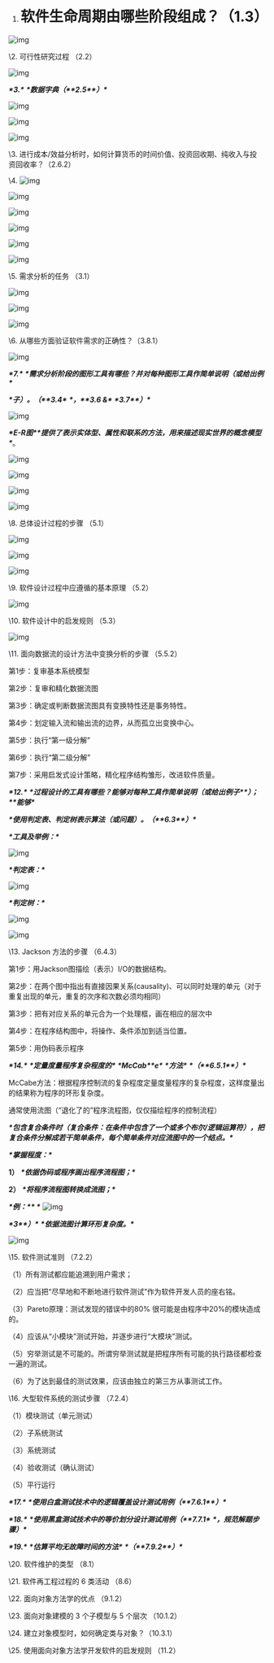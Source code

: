 1. # 软件生命周期由哪些阶段组成？（1.3）

![img](https://raw.githubusercontent.com/xiechen274/ChenCsNote/images/images/wps1.jpg) 

 

\2.  可行性研究过程 （2.2）

![img](C:%5CUsers%5C%E8%B0%A2%E9%9A%86%E6%9D%B0%5CAppData%5CLocal%5CTemp%5Cksohtml13284%5Cwps2.jpg) 

 

 

***\*3.\****  ***\*数据字典（\*******\*2.5\*******\*）\****

![img](C:%5CUsers%5C%E8%B0%A2%E9%9A%86%E6%9D%B0%5CAppData%5CLocal%5CTemp%5Cksohtml13284%5Cwps3.jpg) 

![img](C:%5CUsers%5C%E8%B0%A2%E9%9A%86%E6%9D%B0%5CAppData%5CLocal%5CTemp%5Cksohtml13284%5Cwps4.jpg) 

![img](https://raw.githubusercontent.com/xiechen274/ChenCsNote/images/images/wps5.jpg) 

 

\3.  进行成本/效益分析时，如何计算货币的时间价值、投资回收期、纯收入与投 资回收率？（2.6.2）

\4. ![img](C:%5CUsers%5C%E8%B0%A2%E9%9A%86%E6%9D%B0%5CAppData%5CLocal%5CTemp%5Cksohtml13284%5Cwps6.jpg)

![img](https://raw.githubusercontent.com/xiechen274/ChenCsNote/images/images/wps7.jpg) 

![img](C:%5CUsers%5C%E8%B0%A2%E9%9A%86%E6%9D%B0%5CAppData%5CLocal%5CTemp%5Cksohtml13284%5Cwps8.jpg) 

![img](https://raw.githubusercontent.com/xiechen274/ChenCsNote/images/images/wps9.jpg) 

![img](C:%5CUsers%5C%E8%B0%A2%E9%9A%86%E6%9D%B0%5CAppData%5CLocal%5CTemp%5Cksohtml13284%5Cwps10.jpg) 

![img](C:%5CUsers%5C%E8%B0%A2%E9%9A%86%E6%9D%B0%5CAppData%5CLocal%5CTemp%5Cksohtml13284%5Cwps11.jpg) 

 

\5.  需求分析的任务 （3.1）

![img](https://raw.githubusercontent.com/xiechen274/ChenCsNote/images/images/wps12.jpg) 

![img](C:%5CUsers%5C%E8%B0%A2%E9%9A%86%E6%9D%B0%5CAppData%5CLocal%5CTemp%5Cksohtml13284%5Cwps13.jpg) 

![img](https://raw.githubusercontent.com/xiechen274/ChenCsNote/images/images/wps14.jpg) 

 

\6.  从哪些方面验证软件需求的正确性？（3.8.1）

![img](C:%5CUsers%5C%E8%B0%A2%E9%9A%86%E6%9D%B0%5CAppData%5CLocal%5CTemp%5Cksohtml13284%5Cwps15.jpg) 

 

***\*7.\****  ***\*需求分析阶段的图形工具有哪些？并对每种图形工具作简单说明（或给出例\****

***\*子）。（\*******\*3.4\**** ***\*，\*******\*3.6 &\**** ***\*3.7\*******\*）\****

![img](https://raw.githubusercontent.com/xiechen274/ChenCsNote/images/images/wps16.jpg) 

***\*E-R图\*******\*提供了表示实体型、属性和联系的方法，用来描述现实世界的概念模型\****。

![img](https://raw.githubusercontent.com/xiechen274/ChenCsNote/images/images/wps17.jpg) 

![img](C:%5CUsers%5C%E8%B0%A2%E9%9A%86%E6%9D%B0%5CAppData%5CLocal%5CTemp%5Cksohtml13284%5Cwps18.jpg) 

![img](C:%5CUsers%5C%E8%B0%A2%E9%9A%86%E6%9D%B0%5CAppData%5CLocal%5CTemp%5Cksohtml13284%5Cwps19.jpg) 

![img](https://raw.githubusercontent.com/xiechen274/ChenCsNote/images/images/wps20.jpg) 

 

\8.  总体设计过程的步骤 （5.1）

![img](C:%5CUsers%5C%E8%B0%A2%E9%9A%86%E6%9D%B0%5CAppData%5CLocal%5CTemp%5Cksohtml13284%5Cwps21.jpg) 

![img](C:%5CUsers%5C%E8%B0%A2%E9%9A%86%E6%9D%B0%5CAppData%5CLocal%5CTemp%5Cksohtml13284%5Cwps22.jpg) 

![img](https://raw.githubusercontent.com/xiechen274/ChenCsNote/images/images/wps23.jpg) 

 

\9.  软件设计过程中应遵循的基本原理 （5.2）

![img](C:%5CUsers%5C%E8%B0%A2%E9%9A%86%E6%9D%B0%5CAppData%5CLocal%5CTemp%5Cksohtml13284%5Cwps24.jpg) 

 

\10. 软件设计中的启发规则 （5.3）

![img](C:%5CUsers%5C%E8%B0%A2%E9%9A%86%E6%9D%B0%5CAppData%5CLocal%5CTemp%5Cksohtml13284%5Cwps25.jpg) 

 

\11. 面向数据流的设计方法中变换分析的步骤 （5.5.2）

第1步：复审基本系统模型

第2步：复审和精化数据流图

第3步：确定或判断数据流图具有变换特性还是事务特性。

第4步：划定输入流和输出流的边界，从而孤立出变换中心。

第5步：执行“第一级分解”

第6步：执行“第二级分解”

第7步：采用启发式设计策略，精化程序结构雏形，改进软件质量。

 

***\*12.\**** ***\*过程设计的工具有哪些？能够对每种工具作简单说明（或给出例子\*******\*）；\*******\*能够\****

***\*使用判定表、判定树表示算法（或问题）。（\*******\*6.3\*******\*）\****

***\*工具及举例：\****

![img](https://raw.githubusercontent.com/xiechen274/ChenCsNote/images/images/wps26.jpg) 

***\*判定表：\****

![img](https://raw.githubusercontent.com/xiechen274/ChenCsNote/images/images/wps27.jpg) 

***\*判定树：\****

![img](C:%5CUsers%5C%E8%B0%A2%E9%9A%86%E6%9D%B0%5CAppData%5CLocal%5CTemp%5Cksohtml13284%5Cwps28.jpg) 

![img](C:%5CUsers%5C%E8%B0%A2%E9%9A%86%E6%9D%B0%5CAppData%5CLocal%5CTemp%5Cksohtml13284%5Cwps29.jpg) 

 

\13. Jackson 方法的步骤 （6.4.3）

第1步：用Jackson图描绘（表示）I/O的数据结构。

第2步：在两个图中指出有直接因果关系(causality)、可以同时处理的单元（对于重复出现的单元，重复的次序和次数必须均相同）

第3步：把有对应关系的单元合为一个处理框，画在相应的层次中

第4步：在程序结构图中，将操作、条件添加到适当位置。

第5步：用伪码表示程序

 

***\*14.\**** ***\*定量度量程序复杂程度的\**** ***\*McCab\*******\*e\**** ***\*方法\**** ***\*（\*******\*6.5.1\*******\*）\****

McCabe方法：根据程序控制流的复杂程度定量度量程序的复杂程度，这样度量出的结果称为程序的环形复杂度。

通常使用流图（“退化了的”程序流程图，仅仅描绘程序的控制流程）

***\*包含复合条件时（复合条件：在条件中包含了一个或多个布尔/逻辑运算符），把复合条件分解成若干简单条件，每个简单条件对应流图中的一个结点。\****

 

***\*掌握程度：\****

**1）** ***\*依据伪码或程序画出程序流程图；\****

**2）** ***\*将程序流程图转换成流图；\****

***\*例：\*******\*
\****		![img](https://raw.githubusercontent.com/xiechen274/ChenCsNote/images/images/wps30.jpg)

***\*3\*******\*）\**** ***\*依据流图计算环形复杂度。\****

![img](https://raw.githubusercontent.com/xiechen274/ChenCsNote/images/images/wps31.jpg) 

\15. 软件测试准则 （7.2.2）

（1）所有测试都应能追溯到用户需求；

（2）应当把“尽早地和不断地进行软件测试”作为软件开发人员的座右铭。

（3）Pareto原理：测试发现的错误中的80%  很可能是由程序中20%的模块造成的。

（4）应该从“小模块”测试开始，并逐步进行“大模块”测试。

（5）穷举测试是不可能的。所谓穷举测试就是把程序所有可能的执行路径都检查一遍的测试。

（6）为了达到最佳的测试效果，应该由独立的第三方从事测试工作。

 

\16. 大型软件系统的测试步骤 （7.2.4）

（1）模块测试（单元测试）

（2）子系统测试

（3）系统测试

（4）验收测试（确认测试）

（5）平行运行

 

***\*17.\**** ***\*使用白盒测试技术中的逻辑覆盖设计测试用例（\*******\*7.6.1\*******\*）\****

***\*18.\**** ***\*使用黑盒测试技术中的等价划分设计测试用例（\*******\*7.7.1\**** ***\*，规范解题步骤）\****

***\*19.\**** ***\*估算平均无故障时间的方法\**** ***\*（\*******\*7.9.2\*******\*）\****

\20. 软件维护的类型 （8.1）

\21. 软件再工程过程的 6 类活动 （8.6）

\22. 面向对象方法学的优点 （9.1.2）

\23. 面向对象建模的 3 个子模型与 5 个层次 （10.1.2）

\24. 建立对象模型时，如何确定类与对象？（10.3.1）

\25. 使用面向对象方法学开发软件的启发规则 （11.2）
